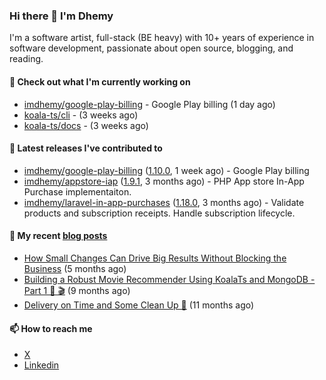 ### Hi there 👋 I'm Dhemy

I'm a software artist, full-stack (BE heavy) with 10+ years of experience in software development,
passionate about open source, blogging, and reading.

#### 👷 Check out what I'm currently working on

- [imdhemy/google-play-billing](https://github.com/imdhemy/google-play-billing) - Google Play billing (1 day ago)
- [koala-ts/cli](https://github.com/koala-ts/cli) -  (3 weeks ago)
- [koala-ts/docs](https://github.com/koala-ts/docs) -  (3 weeks ago)

#### 🔭 Latest releases I've contributed to

- [imdhemy/google-play-billing](https://github.com/imdhemy/google-play-billing) ([1.10.0](https://github.com/imdhemy/google-play-billing/releases/tag/1.10.0), 1 week ago) - Google Play billing
- [imdhemy/appstore-iap](https://github.com/imdhemy/appstore-iap) ([1.9.1](https://github.com/imdhemy/appstore-iap/releases/tag/1.9.1), 3 months ago) - PHP App store In-App Purchase implementaiton.
- [imdhemy/laravel-in-app-purchases](https://github.com/imdhemy/laravel-in-app-purchases) ([1.18.0](https://github.com/imdhemy/laravel-in-app-purchases/releases/tag/1.18.0), 3 months ago) - Validate products and subscription receipts. Handle subscription lifecycle.

#### 📜 My recent [blog posts](https://imdhemy.com/)

- [How Small Changes Can Drive Big Results Without Blocking the Business](https://imdhemy.com/blog/generic/lean-incremental-changes-vs-big-bang-rerwites.html/) (5 months ago)
- [Building a Robust Movie Recommender Using KoalaTs and MongoDB - Part 1 🐨 🎬](https://imdhemy.com/blog/nodejs/robust-movie-recommender-koalats-mongodb-part-1.html/) (9 months ago)
- [Delivery on Time and Some Clean Up 🧹](https://imdhemy.com/blog/generic/delivery-on-time-and-cleanup.html/) (11 months ago)

#### 📫 How to reach me

- [X](https://twitter.com/imdhemy)
- [Linkedin](https://linkedin.com/in/imdhemy)
